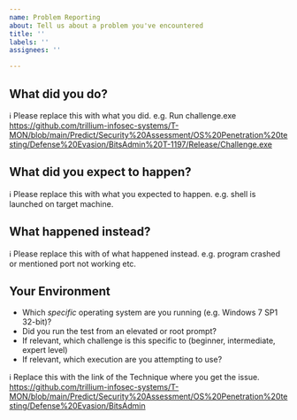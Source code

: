```yaml
---
name: Problem Reporting
about: Tell us about a problem you've encountered
title: ''
labels: ''
assignees: ''

---
```


## What did you do?

ℹ Please replace this with what you did.
e.g. Run challenge.exe https://github.com/trillium-infosec-systems/T-MON/blob/main/Predict/Security%20Assessment/OS%20Penetration%20testing/Defense%20Evasion/BitsAdmin%20T-1197/Release/Challenge.exe

## What did you expect to happen?

ℹ Please replace this with what you expected to happen.
e.g. shell is launched on target machine.

## What happened instead?

ℹ Please replace this with of what happened instead.
e.g. program crashed or mentioned port not working etc.

## Your Environment

* Which *specific* operating system are you running (e.g. Windows 7 SP1 32-bit)?
* Did you run the test from an elevated or root prompt?
* If relevant, which challenge is this specific to (beginner, intermediate, expert level)
* If relevant, which execution are you attempting to use?

ℹ Replace this with the link of the Technique where you get the issue.
 https://github.com/trillium-infosec-systems/T-MON/blob/main/Predict/Security%20Assessment/OS%20Penetration%20testing/Defense%20Evasion/BitsAdmin
